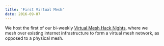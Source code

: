 ```yaml
---
title: 'First Virtual Mesh'
date: 2016-09-07
---
```


We host the first of our bi-weekly [Virtual Mesh Hack Nights](#virtualmesh:tomesh.net), where we mesh over existing internet infrastructure to form a virtual mesh network, as opposed to a physical mesh.
